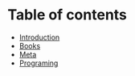 # Table of contents

* [Introduction](README.md)
* [Books](books.md)
* [Meta](meta.md)
* [Programing](programing.md)

